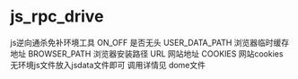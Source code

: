 # js_rpc_drive
js逆向通杀免补环境工具
ON_OFF 是否无头
USER_DATA_PATH 浏览器临时缓存地址
BROWSER_PATH 浏览器安装路径
URL  网站地址
COOKIES  网站cookies
无环境js文件放入jsdata文件即可 调用详情见 dome文件
